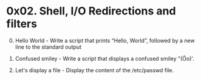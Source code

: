 # 0x02. Shell, I/O Redirections and filters

0. Hello World - Write a script that prints “Hello, World”, followed by a new line to the standard output

1. Confused smiley - Write a script that displays a confused smiley "(Ôo)'.

2. Let's display a file - Display the content of the /etc/passwd file.
